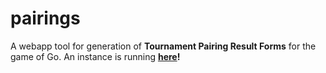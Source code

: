 # pairings

A webapp tool for generation of **Tournament Pairing Result Forms** for the game of Go. An instance is running **[here](http://gostyle.j2m.cz/pairings)!**
